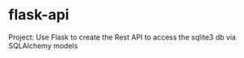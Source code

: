 # flask-api
Project: Use Flask to create the Rest API to access the sqlite3 db via SQLAlchemy models
